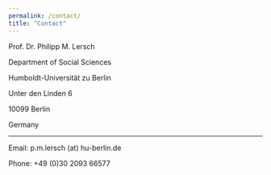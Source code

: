 ```yaml
---
permalink: /contact/
title: "Contact"
---
```


Prof. Dr. Philipp M. Lersch

Department of Social Sciences

Humboldt-Universität zu Berlin

Unter den Linden 6

10099 Berlin

Germany

___________________________________

Email: p.m.lersch (at) hu-berlin.de

Phone: +49 (0)30 2093 66577